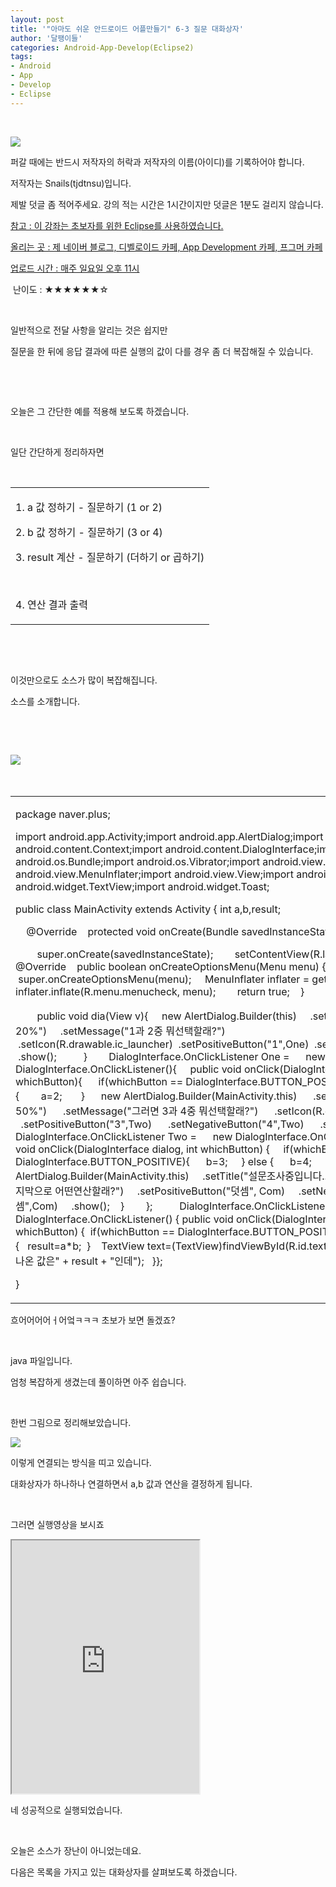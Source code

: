 ```yaml
---
layout: post
title: '"아마도 쉬운 안드로이드 어플만들기" 6-3 질문 대화상자'
author: '달팽이들'
categories: Android-App-Develop(Eclipse2)
tags:
- Android
- App
- Develop
- Eclipse
---
```



<script> location.href='https://cafe.naver.com/develoid/312301' ; </script>

<p>&nbsp;</p>
<p></p>
<p><img src="https://dthumb-phinf.pstatic.net/?src=%22http%3A%2F%2Fpostfiles3.naver.net%2F20130523_178%2Ftjdtnsu_1369283538974akCh1_JPEG%2Fand.jpg%3Ftype%3Dw2%22&amp;type=cafe_wa740"></p>
<p>퍼갈 때에는 반드시 저작자의 허락과 저작자의 이름(아이디)를 기록하어야 합니다.</p>
<p>저작자는 Snails(tjdtnsu)입니다.</p>
<p>제발 덧글 좀 적어주세요. 강의 적는 시간은 1시간이지만 덧글은 1분도 걸리지 않습니다.</p>
<p><u>참고 : 이 강좌는 초보자를 위한 Eclipse를 사용하였습니다.</u></p>
<p><u>올리는 곳 : 제 네이버 블로그, 디벨로이드 카페, App Development 카페, 프그머 카페</u></p>
<p><u>업로드 시간 : 매주 일요일 오후 11시</u><p></p>
<p>&nbsp;난이도 : ★★★★★★☆</p>
<p>﻿&nbsp;</p>
<p>일반적으로 전달 사항을 알리는 것은 쉽지만</p>
<p>질문을 한 뒤에 응답 결과에 따른 실행의 값이 다를 경우 좀 더 복잡해질 수 있습니다.</p>
<p>﻿</p>
<p>&nbsp;</p>
<p>오늘은 그 간단한 예를 적용해 보도록 하겠습니다.</p>
<p>﻿</p>
<p>일단 간단하게 정리하자면&nbsp;</p>
<p>﻿&nbsp;</p>
<p></p>




<table><tbody><tr><td  ><p>1. a 값 정하기&nbsp;- 질문하기 (1 or 2)</p>
<p>2. b&nbsp;값 정하기 - 질문하기 (3 or 4)</p>
<p>3. result 계산 - 질문하기 (더하기 or 곱하기)</p>
<p>&nbsp;</p>
<p>4. 연산 결과 출력</p>
</td></tr></tbody></table><p>&nbsp;</p>
<p>﻿&nbsp;</p>
<p>이것만으로도 소스가 많이 복잡해집니다.&nbsp;</p>
<p>소스를 소개합니다.&nbsp;</p>
<p>﻿&nbsp;</p>
<p>﻿&nbsp;</p>
<p><img src="https://dthumb-phinf.pstatic.net/?src=%22http%3A%2F%2Fblogfiles.naver.net%2F20130922_257%2Ftjdtnsu_1379852008223ycdKq_PNG%2F%25C1%25A6%25B8%25F1_%25BE%25F8%25C0%25BD.png%22&amp;type=cafe_wa740">&nbsp;</p>
<p>&nbsp;</p>




<table><tbody><tr><td ><p>package naver.plus;</p>
<p>import android.app.Activity;import android.app.AlertDialog;import android.content.Context;import android.content.DialogInterface;import android.os.Bundle;import android.os.Vibrator;import android.view.Menu;import android.view.MenuInflater;import android.view.View;import android.widget.EditText;import android.widget.TextView;import android.widget.Toast;</p>
<p>public class MainActivity extends Activity {&nbsp;int a,b,result;&nbsp;</p>
<p>&nbsp;&nbsp;&nbsp; @Override&nbsp;&nbsp;&nbsp; protected void onCreate(Bundle savedInstanceState) {</p>
<p>&nbsp;&nbsp;&nbsp;&nbsp;&nbsp;&nbsp;&nbsp; super.onCreate(savedInstanceState);&nbsp;&nbsp;&nbsp;&nbsp;&nbsp;&nbsp;&nbsp; setContentView(R.layout.activity_main);&nbsp;&nbsp;&nbsp; }&nbsp;&nbsp;&nbsp; &nbsp;&nbsp;&nbsp; @Override&nbsp;&nbsp;&nbsp; public boolean onCreateOptionsMenu(Menu menu) {&nbsp;&nbsp;&nbsp; &nbsp;super.onCreateOptionsMenu(menu);&nbsp;&nbsp;&nbsp; &nbsp;MenuInflater inflater = getMenuInflater();&nbsp;&nbsp;&nbsp;&nbsp;&nbsp;&nbsp;&nbsp; inflater.inflate(R.menu.menucheck, menu);&nbsp;&nbsp;&nbsp;&nbsp;&nbsp;&nbsp;&nbsp; return true;&nbsp;&nbsp;&nbsp; }&nbsp;&nbsp;&nbsp; &nbsp;&nbsp;&nbsp; &nbsp;&nbsp;&nbsp; </p>
<p>&nbsp;&nbsp;&nbsp;&nbsp;&nbsp;&nbsp;&nbsp; public void dia(View v){&nbsp;&nbsp;&nbsp; &nbsp;new AlertDialog.Builder(this)&nbsp;&nbsp;&nbsp; &nbsp;.setTitle("설문조사중입니다... 20%")&nbsp;&nbsp;&nbsp; &nbsp;.setMessage("1과 2중 뭐선택할래?")&nbsp;&nbsp;&nbsp; &nbsp;.setIcon(R.drawable.ic_launcher)&nbsp;&nbsp;.setPositiveButton("1",One)&nbsp;&nbsp;.setNegativeButton("2",One)&nbsp;&nbsp;&nbsp; &nbsp;.show();&nbsp;&nbsp;&nbsp; &nbsp;&nbsp;&nbsp;&nbsp; &nbsp;}&nbsp;&nbsp;&nbsp; &nbsp;&nbsp;&nbsp; DialogInterface.OnClickListener One =&nbsp;&nbsp;&nbsp; &nbsp;&nbsp;new DialogInterface.OnClickListener(){&nbsp;&nbsp;&nbsp; &nbsp;public void onClick(DialogInterface dialog, int whichButton){&nbsp;&nbsp;&nbsp; &nbsp;&nbsp;if(whichButton == DialogInterface.BUTTON_POSITIVE){&nbsp;&nbsp;&nbsp; &nbsp;&nbsp;&nbsp;a=1;&nbsp;&nbsp;&nbsp; &nbsp;&nbsp;&nbsp;} else {&nbsp;&nbsp;&nbsp; &nbsp;&nbsp;&nbsp;&nbsp;a=2;&nbsp;&nbsp;&nbsp; &nbsp;&nbsp;&nbsp;}&nbsp;&nbsp;&nbsp; &nbsp;&nbsp;new AlertDialog.Builder(MainActivity.this)&nbsp;&nbsp;&nbsp; &nbsp;&nbsp;.setTitle("설문조사중입니다... 50%")&nbsp;&nbsp;&nbsp; &nbsp;&nbsp;.setMessage("그러면 3과 4중 뭐선택할래?")&nbsp;&nbsp;&nbsp; &nbsp;&nbsp;.setIcon(R.drawable.ic_launcher)&nbsp;&nbsp;&nbsp; &nbsp;&nbsp;.setPositiveButton("3",Two)&nbsp;&nbsp;&nbsp; &nbsp;&nbsp;.setNegativeButton("4",Two)&nbsp;&nbsp;&nbsp; &nbsp;&nbsp;.show();&nbsp;&nbsp;&nbsp; &nbsp;}&nbsp;&nbsp;&nbsp; };&nbsp;&nbsp;&nbsp; &nbsp;&nbsp;&nbsp; DialogInterface.OnClickListener Two =&nbsp;&nbsp;&nbsp; &nbsp;&nbsp;new DialogInterface.OnClickListener() {&nbsp;&nbsp;&nbsp;&nbsp;public void onClick(DialogInterface dialog, int whichButton) {&nbsp;&nbsp;&nbsp;&nbsp;&nbsp;if(whichButton == DialogInterface.BUTTON_POSITIVE){&nbsp;&nbsp;&nbsp;&nbsp;&nbsp;&nbsp;b=3;&nbsp;&nbsp;&nbsp;&nbsp;&nbsp;} else {&nbsp;&nbsp;&nbsp;&nbsp;&nbsp;&nbsp;b=4;&nbsp;&nbsp;&nbsp;&nbsp;&nbsp;}&nbsp;&nbsp;&nbsp;&nbsp;&nbsp;&nbsp;&nbsp;&nbsp;&nbsp;&nbsp;new AlertDialog.Builder(MainActivity.this)&nbsp;&nbsp;&nbsp;&nbsp;&nbsp;.setTitle("설문조사중입니다... 80%")&nbsp;&nbsp;&nbsp;&nbsp;&nbsp;.setMessage("마지막으로 어떤연산할래?")&nbsp;&nbsp;&nbsp;&nbsp;&nbsp;.setPositiveButton("덧셈", Com)&nbsp;&nbsp;&nbsp;&nbsp;&nbsp;.setNegativeButton("곱셈",Com)&nbsp;&nbsp;&nbsp;&nbsp;&nbsp;.show();&nbsp;&nbsp;&nbsp;&nbsp;}&nbsp;&nbsp;&nbsp;&nbsp;&nbsp;&nbsp;&nbsp;&nbsp;};&nbsp;&nbsp;&nbsp; &nbsp;&nbsp;&nbsp;&nbsp;&nbsp; DialogInterface.OnClickListener Com =&nbsp;&nbsp;&nbsp;&nbsp;&nbsp;&nbsp;&nbsp;&nbsp;&nbsp;&nbsp; new DialogInterface.OnClickListener() {&nbsp;public void onClick(DialogInterface dialog, int whichButton) {&nbsp;&nbsp;if(whichButton == DialogInterface.BUTTON_POSITIVE){&nbsp;&nbsp;&nbsp;result=a+b;&nbsp;&nbsp;} else {&nbsp;&nbsp;&nbsp;result=a*b;&nbsp;&nbsp;}&nbsp;&nbsp;&nbsp;&nbsp;TextView text=(TextView)findViewById(R.id.textView5);&nbsp;&nbsp;text.setText("튀어나온 값은" + result + "인데");&nbsp;&nbsp;&nbsp;}};</p>
<p>}</p>
</td></tr></tbody></table><p>흐어어어어ㅓ어엌ㅋㅋㅋ 초보가 보면 돌겠죠?</p>
<p>&nbsp;</p>
<p>java 파일입니다.</p>
<p>엄청 복잡하게 생겼는데 풀이하면 아주 쉽습니다.</p>
<p>&nbsp;</p>
<p>한번 그림으로 정리해보았습니다.</p>
<p><img src="https://dthumb-phinf.pstatic.net/?src=%22http%3A%2F%2Fblogfiles.naver.net%2F20130922_138%2Ftjdtnsu_1379855892205lXszz_PNG%2F%25C1%25A6%25B8%25F1_%25BE%25F8%25C0%25BD.png%22&amp;type=cafe_wa740"></p>
<p>이렇게 연결되는 방식을 띠고 있습니다.</p>
<p>대화상자가 하나하나 연결하면서 a,b 값과 연산을 결정하게 됩니다.</p>
<p>&nbsp;</p>
<p>그러면 실행영상을 보시죠</p>
<p><iframe frame scrolling="no" name="mplayer" title="플레이어"  height="405" src="https://serviceapi.nmv.naver.com/view/ugcPlayer.nhn?vid=40E014CBD22ED554409BBBC72B7A66561CB9&amp;inKey=V1211063502310ca805f6338657ee98c82b52d1b36008d6f5917412118a1f1a9aae47338657ee98c82b52&amp;wmode=opaque&amp;hasLink=0&amp;autoPlay=false&amp;beginTime=0" allowfullscreen="allowfullscreen"></iframe></p>
<p>네 성공적으로 실행되었습니다.</p>
<p>&nbsp;</p>
<p>오늘은 소스가 장난이 아니었는데요.</p>
<p>다음은 목록을 가지고 있는 대화상자를 살펴보도록 하겠습니다.</p>
<p></p>
</p>

